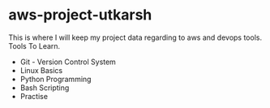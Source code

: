 # aws-project-utkarsh
This is where I will keep my project data regarding to aws and devops tools.
Tools To Learn. 
- Git - Version Control System
- Linux Basics
- Python Programming
- Bash Scripting
- Practise
